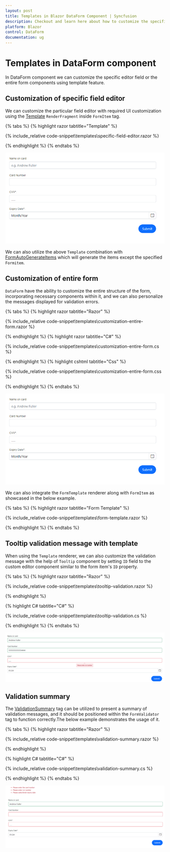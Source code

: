```yaml
---
layout: post
title: Templates in Blazor DataForm Component | Syncfusion
description: Checkout and learn here about how to customize the specific editor component or entire form components in Blazor DataForm component.
platform: Blazor
control: DataForm
documentation: ug
---
```


# Templates in DataForm component

In DataForm component we can customize the specific editor field or the entire form components using template feature. 

## Customization of specific field editor

We can customize the particular field editor with required UI customization using the [Template](https://help.syncfusion.com/cr/blazor/Syncfusion.Blazor.DataForm.Template.html) `RenderFragment` inside `FormItem` tag.

{% tabs %}
{% highlight razor tabtitle="Template"  %}

{% include_relative code-snippet\templates\specific-field-editor.razor %}

{% endhighlight %}
{% endtabs %}

![Blazor DataForm Form Item](images/blazor_dataform_template.png)

We can also utilize the above `Template` combination with [FormAutoGenerateItems](./form-items.md) which will generate the items except the specified `Formitem`.


## Customization of entire form

`DataForm` have the ability to customize the entire structure of the form, incorporating necessary components within it, and we can also personalize the messages displayed for validation errors.

{% tabs %}
{% highlight razor tabtitle="Razor"  %}

{% include_relative code-snippet\templates\customization-entire-form.razor %}

{% endhighlight %}
{% highlight razor tabtitle="C#"  %}

{% include_relative code-snippet\templates\customization-entire-form.cs %}

{% endhighlight %}
{% highlight cshtml tabtitle="Css"  %}

{% include_relative code-snippet\templates\customization-entire-form.css %}

{% endhighlight %}
{% endtabs %}

![Blazor DataForm Form Item](images/blazor_dataform_template.png)

We can also integrate the `FormTemplate` renderer along with `FormItem` as showcased in the below example.

{% tabs %}
{% highlight razor tabtitle="Form Template"  %}

{% include_relative code-snippet\templates\form-template.razor %}

{% endhighlight %}
{% endtabs %}

## Tooltip validation message with template

When using the `Template` renderer, we can also customize the validation message with the help of `Tooltip` component by setting `ID` field to the custom editor component similar to the form item's `ID` property.

{% tabs %}
{% highlight razor tabtitle="Razor"  %}

{% include_relative code-snippet\templates\tooltip-validation.razor %}

{% endhighlight %}

{% highlight C# tabtitle="C#"  %}

{% include_relative code-snippet\templates\tooltip-validation.cs %}

{% endhighlight %}
{% endtabs %}

![Blazor DataForm Form Item](images/blazor_dataform_tooltip_with_templates.png)

## Validation summary 

The [ValidationSummary](https://learn.microsoft.com/en-us/dotnet/api/microsoft.aspnetcore.components.forms.validationsummary?view=aspnetcore-8.0) tag can be utilized to present a summary of validation messages, and it should be positioned within the `FormValidator` tag to function correctly.The below example demonstrates the usage of it.

{% tabs %}
{% highlight razor tabtitle="Razor"  %}

{% include_relative code-snippet\templates\validation-summary.razor %}

{% endhighlight %}

{% highlight C# tabtitle="C#"  %}

{% include_relative code-snippet\templates\validation-summary.cs %}

{% endhighlight %}
{% endtabs %}

![Blazor DataForm Form Item](images/blazor_dataform_validation_summary.png)
